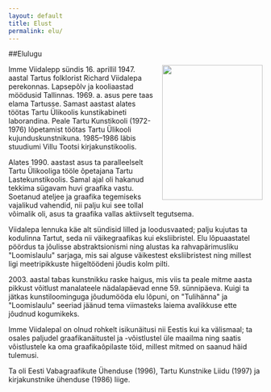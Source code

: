 ```yaml
---
layout: default
title: Elust
permalink: elu/
---
```


##Elulugu

<p><img src="http://media.tumblr.com/tumblr_l0ayo1DhnB1qb42yq.jpg" align="right" height="267" width="199" style="padding:0 0 1em 1em;" />Imme Viidalepp sündis 16. aprillil 1947. aastal Tartus folklorist Richard Viidalepa perekonnas. Lapsepõlv ja kooliaastad möödusid Tallinnas. 1969. a. asus pere taas elama Tartusse. Samast aastast alates töötas Tartu Ülikoolis kunstikabineti laborandina. Peale Tartu Kunstikooli (1972-1976) lõpetamist töötas Tartu Ülikooli kujunduskunstnikuna. 1985–1986 läbis stuudiumi Villu Tootsi kirjakunstikoolis. </p>

<p>Alates 1990. aastast asus ta paralleelselt Tartu Ülikooliga tööle õpetajana Tartu Lastekunstikoolis. Samal ajal oli hakanud tekkima sügavam huvi graafika vastu. Soetanud ateljee ja graafika tegemiseks vajalikud vahendid, nii palju kui see tollal võimalik oli, asus ta graafika vallas aktiivselt tegutsema.</p>

<p>Viidalepa lennuka käe alt sündisid lilled ja loodusvaated; palju kujutas ta kodulinna Tartut, seda nii väikegraafikas kui eksliibristel. Elu lôpuaastatel pöördus ta jôulisse abstraktsionismi ning alustas ka rahvapärimusliku "Loomislaulu" sarjaga, mis sai alguse väikestest eksliibristest ning millest ligi meetripikkuste hiigeltöödeni jôudis kolm pilti.</p>

<p>2003. aastal tabas kunstnikku raske haigus, mis viis ta peale mitme aasta pikkust vôitlust manalateele nädalapäevad enne 59. sünnipäeva. Kuigi ta jätkas kunstiloominguga jôudumööda elu lôpuni, on "Tulihänna" ja "Loomislaulu" seeriad jäänud tema viimasteks laiema avalikkuse ette jôudnud kogumikeks.</p>

<p>Imme Viidalepal on olnud rohkelt isikunäitusi nii Eestis kui ka välismaal; ta osales paljudel graafikanäitustel ja -võistlustel üle maailma ning saatis vôistlustele ka oma graafikaôpilaste töid, millest mitmed on saanud häid tulemusi.</p>

<p>Ta oli Eesti Vabagraafikute Ühenduse (1996), Tartu Kunstnike Liidu (1997) ja kirjakunstnike ühenduse (1986) liige. </p>
